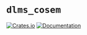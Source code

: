 # `dlms_cosem`

[![Crates.io](https://img.shields.io/crates/v/dlms_cosem.svg)](https://crates.io/crates/dlms_cosem)
[![Documentation](https://docs.rs/dlms_cosem/badge.svg)](https://docs.rs/dlms_cosem)
